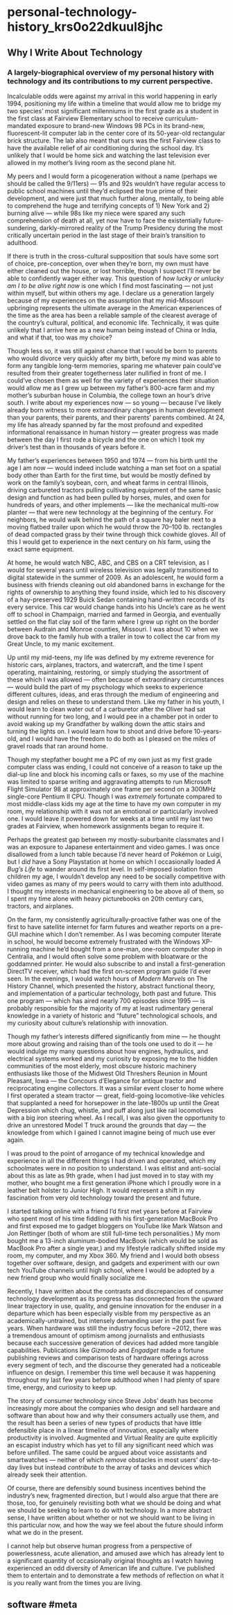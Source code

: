 # personal-technology-history\_krs0o22dkuul8jhc

## Why I Write About Technology

### A largely-biographical overview of my personal history with technology and its contributions to my current perspective.

Incalculable odds were against my arrival in this world happening in early 1994, positioning my life within a timeline that would allow me to bridge my two species’ most significant millenniums in the first grade as a student in the first class at Fairview Elementary school to receive curriculum-mandated exposure to brand-new Windows 98 PCs in its brand-new, fluorescent-lit computer lab in the center core of its 50-year-old rectangular brick structure. The lab also meant that ours was the first Fairview class to have the available relief of air conditioning during the school day. It’s unlikely that I would be home sick and watching the last television ever allowed in my mother’s living room as the second plane hit.

My peers and I would form a picogeneration without a name \(perhaps we should be called the 9/11ers\) — 91s and 92s wouldn’t have regular access to public school machines until they’d eclipsed the true prime of their development, and were just that much further along, mentally, to being able to comprehend the huge and terrifying concepts of 1\) New York and 2\) burning alive — while 98s like my niece were spared any such comprehension of death at all, yet now have to face the existentially future-sundering, darkly-mirrored reality of the Trump Presidency during the most critically uncertain period in the last stage of their brain’s transition to adulthood.

If there is truth in the cross-cultural supposition that souls have some sort of choice, pre-conception, over when they’re born, my own must have either cleaned out the house, or lost horrible, though I suspect I’ll never be able to confidently wager either way. This question of _how lucky or unlucky am I to be alive right now_ is one which I find most fascinating — not just within myself, but within others my age. I declare us a generation largely because of my experiences on the assumption that my mid-Missouri upbringing represents the ultimate average in the American experiences of the time as the area has been a reliable sample of the clearest average of the country’s cultural, political, and economic life. Technically, it was quite unlikely that I arrive here as a new human being instead of China or India, and what if that, too was my choice?

Though less so, it was still against chance that I would be born to parents who would divorce very quickly after my birth, before my mind was able to form any tangible long-term memories, sparing me whatever pain could’ve resulted from their greater togetherness later nullified in front of me. I could’ve chosen them as well for the variety of experiences their situation would allow me as I grew up between my father’s 800-acre farm and my mother’s suburban house in Columbia, the college town an hour’s drive south. I write about my experiences now — so young — because I’ve likely already born witness to more extraordinary changes in human development than your parents, their parents, and their parents’ parents combined. At 24, my life has already spanned by far the most profound and expedited informational renaissance in human history — greater progress was made between the day I first rode a bicycle and the one on which I took my driver’s test than in thousands of years before it.

My father’s experiences between 1950 and 1974 — from his birth until the age I am now — would indeed include watching a man set foot on a spatial body other than Earth for the first time, but would be mostly defined by work on the family’s soybean, corn, and wheat farms in central Illinois, driving carbureted tractors pulling cultivating equipment of the same basic design and function as had been pulled by horses, mules, and oxen for hundreds of years, and other implements — like the mechanical multi-row planter — that were new technology at the beginning of the century. For neighbors, he would walk behind the path of a square hay baler next to a moving flatbed trailer upon which he would throw the 70–100 lb. rectangles of dead compacted grass by their twine through thick cowhide gloves. All of this I would get to experience in the next century on _his_ farm, using the exact same equipment.

At home, he would watch NBC, ABC, and CBS on a CRT television, as I would for several years until wireless television was legally transitioned to digital statewide in the summer of 2009. As an adolescent, he would form a business with friends cleaning out old abandoned barns in exchange for the rights of ownership to anything they found inside, which led to his discovery of a hay-preserved 1929 Buick Sedan containing hand-written records of its every service. This car would change hands into his Uncle’s care as he went off to school in Champaign, married and farmed in Georgia, and eventually settled on the flat clay soil of the farm where I grew up right on the border between Audrain and Monroe counties, Missouri. I was about 10 when we drove back to the family hub with a trailer in tow to collect the car from my Great Uncle, to my manic excitement.

Up until my mid-teens, my life was defined by my extreme reverence for historic cars, airplanes, tractors, and watercraft, and the time I spent operating, maintaining, restoring, or simply studying the assortment of these which I was allowed — often because of extraordinary circumstances — would build the part of my psychology which seeks to experience different cultures, ideas, and eras through the medium of engineering and design and relies on these to understand them. Like my father in his youth, I would learn to clean water out of a carburetor after the Oliver had sat without running for two long, and I would pee in a chamber pot in order to avoid waking up my Grandfather by walking down the attic stairs and turning the lights on. I would learn how to shoot and drive before 10-years-old, and I would have the freedom to do both as I pleased on the miles of gravel roads that ran around home.

Though my stepfather bought me a PC of my own just as my first grade computer class was ending, I could not conceive of a reason to take up the dial-up line and block his incoming calls or faxes, so my use of the machine was limited to sparse writing and aggravating attempts to run Microsoft Flight Simulator 98 at approximately one frame per second on a 300MHz single-core Pentium II CPU. Though I was _extremely_ fortunate compared to most middle-class kids my age at the time to have my own computer in my room, my relationship with it was not an emotional or particularly involved one. I would leave it powered down for weeks at a time until my last two grades at Fairview, when homework assignments began to require it.

Perhaps the greatest gap between my mostly-suburbanite classmates and I was an exposure to Japanese entertainment and video games. I was once disallowed from a lunch table because I’d never heard of Pokémon or Luigi, but I _did_ have a Sony Playstation at home on which I occasionally loaded _A Bug’s Life_ to wander around its first level. In self-imposed isolation from children my age, I wouldn’t develop any need to be socially competitive with video games as many of my peers would to carry with them into adulthood. I thought my interests in mechanical engineering to be above all of them, so I spent my time alone with heavy picturebooks on 20th century cars, tractors, and airplanes.

On the farm, my consistently agriculturally-proactive father was one of the first to have satellite internet for farm futures and weather reports on a pre-GUI machine which I don’t remember. As I was becoming computer literate in school, he would become extremely frustrated with the Windows XP-running machine he’d bought from a one-man, one-room computer shop in Centralia, and I would often solve some problem with bloatware or the goddamned printer. He would also subscribe to and install a first-generation DirectTV receiver, which had the first on-screen program guide I’d ever seen. In the evenings, I would watch hours of _Modern Marvels_ on The History Channel, which presented the history, abstract functional theory, and implementation of a particular technology, both past and future. This one program — which has aired nearly 700 episodes since 1995 — is probably responsible for the majority of my at least rudimentary general knowledge in a variety of historic and “future” technological schools, and my curiosity about culture’s relationship with innovation.

Though my father’s interests differed significantly from mine — he thought more about growing and raising than of the tools one used to do it — he would indulge my many questions about how engines, hydraulics, and electrical systems worked and my curiosity by exposing me to the hidden communities of the most elderly, most obscure historic machinery enthusiasts like those of the Midwest Old Threshers Reunion in Mount Pleasant, Iowa — the Concours d’Elegance for antique tractor and reciprocating engine collectors. It was a similar event closer to home where I first operated a steam tractor — great, field-going locomotive-like vehicles that supplanted a need for horsepower in the late-1800s up until the Great Depression which chug, whistle, and puff along just like rail locomotives with a big iron steering wheel. As I recall, I was also given the opportunity to drive an unrestored Model T truck around the grounds that day — the knowledge from which I gained I cannot imagine being of much use ever again.

I was proud to the point of arrogance of my technical knowledge and experience in all the different things I had driven and operated, which my schoolmates were in no position to understand. I was elitist and anti-social about this as late as 9th grade, when I had just moved in to stay with my mother, who bought me a first generation iPhone which I proudly wore in a leather belt holster to Junior High. It would represent a shift in my fascination from very old technology toward the present and future.

I started talking online with a friend I’d first met years before at Fairview who spent most of his time fiddling with his first-generation MacBook Pro and first exposed me to gadget bloggers on YouTube like Mark Watson and Jon Rettinger \(both of whom are still full-time tech personalities.\) My mom bought me a 13-inch aluminum-bodied MacBook \(which would be sold as MacBook Pro after a single year,\) and my lifestyle radically shifted inside my room, my computer, and my Xbox 360. My friend and I would both obsess together over software, design, and gadgets and experiment with our own tech YouTube channels until high school, where I would be adopted by a new friend group who would finally socialize me.

Recently, I have written about the contrasts and discrepancies of consumer technology development as its progress has disconnected from the upward linear trajectory in use, quality, and genuine innovation for the enduser in a departure which has been especially visible from my perspective as an academically-untrained, but intensely demanding user in the past five years. When hardware was still the industry focus before ~2012, there was a tremendous amount of optimism among journalists and enthusiasts because each successive generation of devices had added more tangible capabilities. Publications like _Gizmodo_ and _Engadget_ made a fortune publishing reviews and comparison tests of hardware offerings across every segment of tech, and the discourse they generated had a noticeable influence on design. I remember this time well because it was happening throughout my last few years before adulthood when I had plenty of spare time, energy, and curiosity to keep up.

The story of consumer technology since Steve Jobs’ death has become increasingly more about the companies who design and sell hardware and software than about how and why their consumers actually use them, and the result has been a series of new types of products that have little defensible place in a linear timeline of innovation, especially where productivity is involved. Augmented and Virtual Reality are quite explicitly an escapist industry which has yet to fill any significant need which was before unfilled. The same could be argued about voice assistants and smartwatches — neither of which _remove_ obstacles in most users’ day-to-day lives but instead _contribute_ to the array of tasks and devices which already seek their attention.

Of course, there are defensibly sound business incentives behind the industry’s new, fragmented direction, but I would also argue that there are those, too, for genuinely revisiting both what we should be doing and what we should be seeking to learn to do with technology. In a more abstract sense, I have written about whether or not we should want to be living in this particular now, and how the way we feel about the future should inform what we do in the present.

I cannot help but observe human progress from a perspective of powerlessness, acute alienation, and amused awe which has already lent to a significant quantity of occasionally original thoughts as I watch having experienced an odd diversity of American life and culture. I’ve published them to entertain and to demonstrate a few methods of reflection on what it is _you_ really want from the times you are living.

## software \#meta

